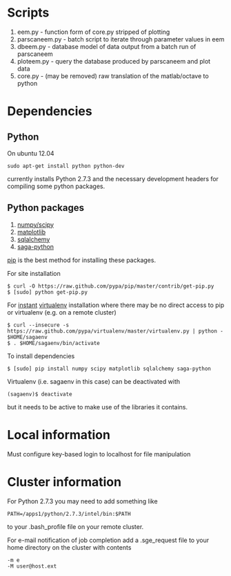 # Scripts
1. eem.py - function form of core.py stripped of plotting
1. parscaneem.py - batch script to iterate through parameter values in eem
1. dbeem.py - database model of data output from a batch run of parscaneem
1. ploteem.py - query the database produced by parscaneem and plot data
1. core.py - (may be removed) raw translation of the matlab/octave to python

# Dependencies
## Python
On ubuntu 12.04

    sudo apt-get install python python-dev

currently installs Python 2.7.3 and the necessary development headers for compiling some python packages.

## Python packages
1. [numpy/scipy](http://docs.scipy.org/doc/)
1. [matplotlib](http://matplotlib.org/contents.html)
1. [sqlalchemy](http://docs.sqlalchemy.org/en/rel_0_8/)
1. [saga-python](http://saga-project.github.io/saga-python/)

[pip](http://www.pip-installer.org/en/latest/installing.html#using-get-pip) is the best method for installing these packages.

For site installation
    
    $ curl -O https://raw.github.com/pypa/pip/master/contrib/get-pip.py
    $ [sudo] python get-pip.py

For [instant](http://saga-project.github.io/saga-python/doc/usage/install.html#using-virtualenv) [virtualenv](http://www.virtualenv.org/) installation where there may be no direct access to pip or virtualenv (e.g. on a remote cluster)
    
    $ curl --insecure -s https://raw.github.com/pypa/virtualenv/master/virtualenv.py | python - $HOME/sagaenv
    $ . $HOME/sagaenv/bin/activate

To install dependencies

    $ [sudo] pip install numpy scipy matplotlib sqlalchemy saga-python

Virtualenv (i.e. sagaenv in this case) can be deactivated with

    (sagaenv)$ deactivate

but it needs to be active to make use of the libraries it contains.

# Local information

Must configure key-based login to localhost for file manipulation

# Cluster information

For Python 2.7.3 you may need to add something like
  
    PATH=/apps1/python/2.7.3/intel/bin:$PATH

to your .bash_profile file on your remote cluster.

For e-mail notification of job completion add a .sge_request file to your home directory on the cluster with contents
    
    -m e
	-M user@host.ext